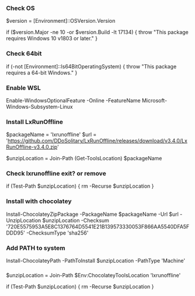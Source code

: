 ### Check OS

$version = [Environment]::OSVersion.Version

if ($version.Major -ne 10 -or $version.Build -lt 17134) {
    throw "This package requires Windows 10 v1803 or later."
}


### Check 64bit
if (-not [Environment]::Is64BitOperatingSystem) {
    throw "This package requires a 64-bit Windows."
}

### Enable WSL
Enable-WindowsOptionalFeature -Online -FeatureName Microsoft-Windows-Subsystem-Linux

### Install LxRunOffline

$packageName = 'lxrunoffline'
$url = 'https://github.com/DDoSolitary/LxRunOffline/releases/download/v3.4.0/LxRunOffline-v3.4.0.zip'

$unzipLocation = Join-Path (Get-ToolsLocation) $packageName

### Check lxrunoffline exit? or remove
if (Test-Path $unzipLocation) {
    rm -Recurse $unzipLocation
}

### Install with chocolatey
Install-ChocolateyZipPackage -PackageName $packageName -Url $url -UnzipLocation $unzipLocation -Checksum '720E5575953A5E8C1376764D5541E21B139573330053F866AA5540DFA5FDDD95' -ChecksumType 'sha256'

### Add PATH to system
Install-ChocolateyPath -PathToInstall $unzipLocation -PathType 'Machine'

### 
$unzipLocation = Join-Path $Env:ChocolateyToolsLocation 'lxrunoffline'

if (Test-Path $unzipLocation) {
    rm -Recurse $unzipLocation
}
